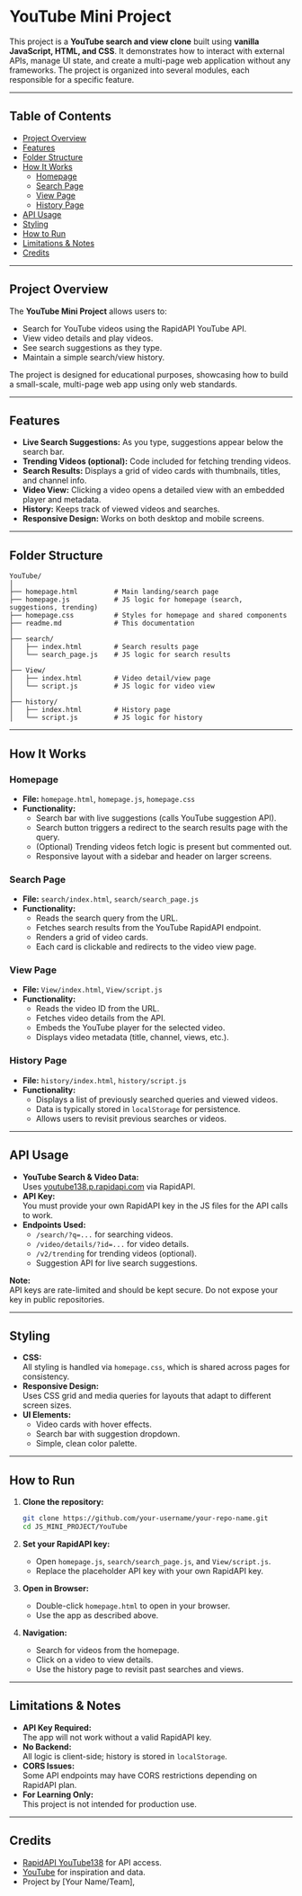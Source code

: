 # YouTube Mini Project

This project is a **YouTube search and view clone** built using **vanilla JavaScript, HTML, and CSS**. It demonstrates how to interact with external APIs, manage UI state, and create a multi-page web application without any frameworks. The project is organized into several modules, each responsible for a specific feature.

---

## Table of Contents

- [Project Overview](#project-overview)
- [Features](#features)
- [Folder Structure](#folder-structure)
- [How It Works](#how-it-works)
  - [Homepage](#homepage)
  - [Search Page](#search-page)
  - [View Page](#view-page)
  - [History Page](#history-page)
- [API Usage](#api-usage)
- [Styling](#styling)
- [How to Run](#how-to-run)
- [Limitations & Notes](#limitations--notes)
- [Credits](#credits)

---

## Project Overview

The **YouTube Mini Project** allows users to:
- Search for YouTube videos using the RapidAPI YouTube API.
- View video details and play videos.
- See search suggestions as they type.
- Maintain a simple search/view history.

The project is designed for educational purposes, showcasing how to build a small-scale, multi-page web app using only web standards.

---

## Features

- **Live Search Suggestions:** As you type, suggestions appear below the search bar.
- **Trending Videos (optional):** Code included for fetching trending videos.
- **Search Results:** Displays a grid of video cards with thumbnails, titles, and channel info.
- **Video View:** Clicking a video opens a detailed view with an embedded player and metadata.
- **History:** Keeps track of viewed videos and searches.
- **Responsive Design:** Works on both desktop and mobile screens.

---

## Folder Structure

```
YouTube/
│
├── homepage.html         # Main landing/search page
├── homepage.js           # JS logic for homepage (search, suggestions, trending)
├── homepage.css          # Styles for homepage and shared components
├── readme.md             # This documentation
│
├── search/
│   ├── index.html        # Search results page
│   └── search_page.js    # JS logic for search results
│
├── View/
│   ├── index.html        # Video detail/view page
│   └── script.js         # JS logic for video view
│
├── history/
│   ├── index.html        # History page
│   └── script.js         # JS logic for history
```

---

## How It Works

### Homepage

- **File:** `homepage.html`, `homepage.js`, `homepage.css`
- **Functionality:**
  - Search bar with live suggestions (calls YouTube suggestion API).
  - Search button triggers a redirect to the search results page with the query.
  - (Optional) Trending videos fetch logic is present but commented out.
  - Responsive layout with a sidebar and header on larger screens.

### Search Page

- **File:** `search/index.html`, `search/search_page.js`
- **Functionality:**
  - Reads the search query from the URL.
  - Fetches search results from the YouTube RapidAPI endpoint.
  - Renders a grid of video cards.
  - Each card is clickable and redirects to the video view page.

### View Page

- **File:** `View/index.html`, `View/script.js`
- **Functionality:**
  - Reads the video ID from the URL.
  - Fetches video details from the API.
  - Embeds the YouTube player for the selected video.
  - Displays video metadata (title, channel, views, etc.).

### History Page

- **File:** `history/index.html`, `history/script.js`
- **Functionality:**
  - Displays a list of previously searched queries and viewed videos.
  - Data is typically stored in `localStorage` for persistence.
  - Allows users to revisit previous searches or videos.

---

## API Usage

- **YouTube Search & Video Data:**  
  Uses [youtube138.p.rapidapi.com](https://rapidapi.com/Glavier/api/youtube138/) via RapidAPI.
- **API Key:**  
  You must provide your own RapidAPI key in the JS files for the API calls to work.
- **Endpoints Used:**
  - `/search/?q=...` for searching videos.
  - `/video/details/?id=...` for video details.
  - `/v2/trending` for trending videos (optional).
  - Suggestion API for live search suggestions.

**Note:**  
API keys are rate-limited and should be kept secure. Do not expose your key in public repositories.

---

## Styling

- **CSS:**  
  All styling is handled via `homepage.css`, which is shared across pages for consistency.
- **Responsive Design:**  
  Uses CSS grid and media queries for layouts that adapt to different screen sizes.
- **UI Elements:**  
  - Video cards with hover effects.
  - Search bar with suggestion dropdown.
  - Simple, clean color palette.

---

## How to Run

1. **Clone the repository:**
    ```bash
    git clone https://github.com/your-username/your-repo-name.git
    cd JS_MINI_PROJECT/YouTube
    ```

2. **Set your RapidAPI key:**
    - Open `homepage.js`, `search/search_page.js`, and `View/script.js`.
    - Replace the placeholder API key with your own RapidAPI key.

3. **Open in Browser:**
    - Double-click `homepage.html` to open in your browser.
    - Use the app as described above.

4. **Navigation:**
    - Search for videos from the homepage.
    - Click on a video to view details.
    - Use the history page to revisit past searches and views.

---

## Limitations & Notes

- **API Key Required:**  
  The app will not work without a valid RapidAPI key.
- **No Backend:**  
  All logic is client-side; history is stored in `localStorage`.
- **CORS Issues:**  
  Some API endpoints may have CORS restrictions depending on RapidAPI plan.
- **For Learning Only:**  
  This project is not intended for production use.

---

## Credits

- [RapidAPI YouTube138](https://rapidapi.com/Glavier/api/youtube138/) for API access.
- [YouTube](https://youtube.com) for inspiration and data.
- Project by [Your Name/Team],